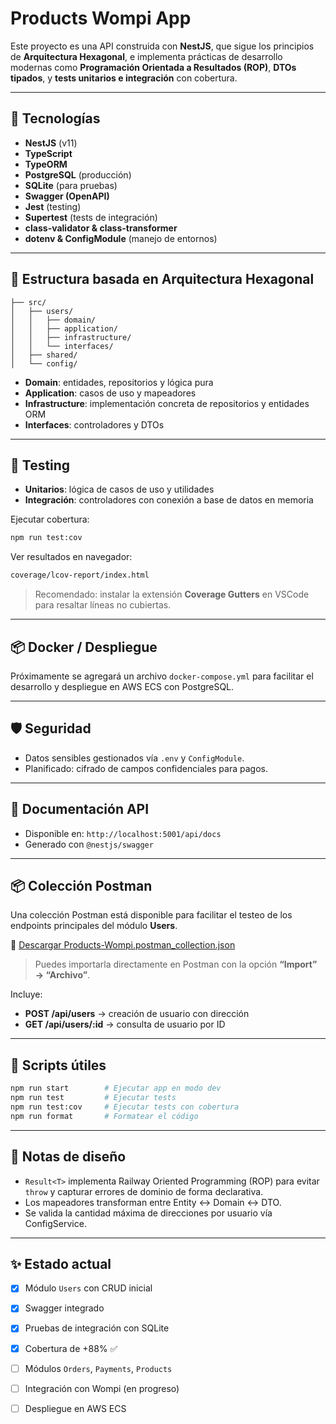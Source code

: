 # Products Wompi App

Este proyecto es una API construida con **NestJS**, que sigue los principios de **Arquitectura Hexagonal**, e implementa prácticas de desarrollo modernas como **Programación Orientada a Resultados (ROP)**, **DTOs tipados**, y **tests unitarios e integración** con cobertura.

---

## 🚀 Tecnologías

- **NestJS** (v11)
- **TypeScript**
- **TypeORM**
- **PostgreSQL** (producción)
- **SQLite** (para pruebas)
- **Swagger (OpenAPI)**
- **Jest** (testing)
- **Supertest** (tests de integración)
- **class-validator & class-transformer**
- **dotenv & ConfigModule** (manejo de entornos)

---

## 🧱 Estructura basada en Arquitectura Hexagonal

```
├── src/
│   ├── users/
│   │   ├── domain/
│   │   ├── application/
│   │   ├── infrastructure/
│   │   └── interfaces/
│   ├── shared/
│   └── config/
```

- **Domain**: entidades, repositorios y lógica pura
- **Application**: casos de uso y mapeadores
- **Infrastructure**: implementación concreta de repositorios y entidades ORM
- **Interfaces**: controladores y DTOs

---

## 🧪 Testing

- **Unitarios**: lógica de casos de uso y utilidades
- **Integración**: controladores con conexión a base de datos en memoria

Ejecutar cobertura:
```bash
npm run test:cov
```

Ver resultados en navegador:
```bash
coverage/lcov-report/index.html
```

> Recomendado: instalar la extensión **Coverage Gutters** en VSCode para resaltar líneas no cubiertas.

---

## 📦 Docker / Despliegue

Próximamente se agregará un archivo `docker-compose.yml` para facilitar el desarrollo y despliegue en AWS ECS con PostgreSQL.

---

## 🛡 Seguridad

- Datos sensibles gestionados vía `.env` y `ConfigModule`.
- Planificado: cifrado de campos confidenciales para pagos.

---

## 🧭 Documentación API

- Disponible en: `http://localhost:5001/api/docs`
- Generado con `@nestjs/swagger`

---

## 📦 Colección Postman

Una colección Postman está disponible para facilitar el testeo de los endpoints principales del módulo **Users**.

📁 [Descargar Products-Wompi.postman_collection.json](./Products-Wompi.postman_collection.json)

> Puedes importarla directamente en Postman con la opción **“Import” → “Archivo”**.

Incluye:
- **POST /api/users** → creación de usuario con dirección
- **GET /api/users/:id** → consulta de usuario por ID

---

## 📄 Scripts útiles

```bash
npm run start        # Ejecutar app en modo dev
npm run test         # Ejecutar tests
npm run test:cov     # Ejecutar tests con cobertura
npm run format       # Formatear el código
```

---

## 🧠 Notas de diseño

- `Result<T>` implementa Railway Oriented Programming (ROP) para evitar `throw` y capturar errores de dominio de forma declarativa.
- Los mapeadores transforman entre Entity <-> Domain <-> DTO.
- Se valida la cantidad máxima de direcciones por usuario vía ConfigService.

---

## ✨ Estado actual

- [x] Módulo `Users` con CRUD inicial
- [x] Swagger integrado
- [x] Pruebas de integración con SQLite
- [x] Cobertura de +88% ✅
- [ ] Módulos `Orders`, `Payments`, `Products`
- [ ] Integración con Wompi (en progreso)
- [ ] Despliegue en AWS ECS


